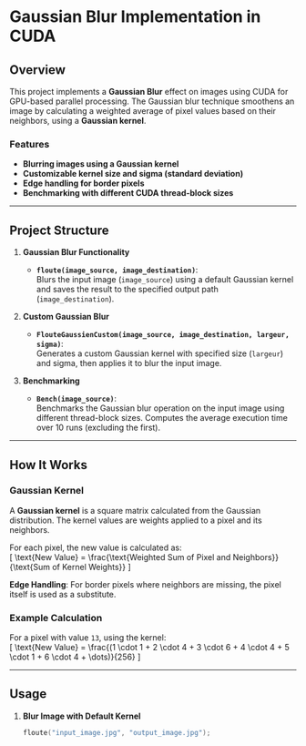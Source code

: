 # Gaussian Blur Implementation in CUDA  

## Overview  

This project implements a **Gaussian Blur** effect on images using CUDA for GPU-based parallel processing. The Gaussian blur technique smoothens an image by calculating a weighted average of pixel values based on their neighbors, using a **Gaussian kernel**.  

### Features  

- **Blurring images using a Gaussian kernel**  
- **Customizable kernel size and sigma (standard deviation)**  
- **Edge handling for border pixels**  
- **Benchmarking with different CUDA thread-block sizes**  

---

## Project Structure  

1. **Gaussian Blur Functionality**  
   - **`floute(image_source, image_destination)`**:  
     Blurs the input image (`image_source`) using a default Gaussian kernel and saves the result to the specified output path (`image_destination`).  

2. **Custom Gaussian Blur**  
   - **`FlouteGaussienCustom(image_source, image_destination, largeur, sigma)`**:  
     Generates a custom Gaussian kernel with specified size (`largeur`) and sigma, then applies it to blur the input image.  

3. **Benchmarking**  
   - **`Bench(image_source)`**:  
     Benchmarks the Gaussian blur operation on the input image using different thread-block sizes. Computes the average execution time over 10 runs (excluding the first).  

---

## How It Works  

### Gaussian Kernel  
A **Gaussian kernel** is a square matrix calculated from the Gaussian distribution. The kernel values are weights applied to a pixel and its neighbors.  

For each pixel, the new value is calculated as:  
\[
\text{New Value} = \frac{\text{Weighted Sum of Pixel and Neighbors}}{\text{Sum of Kernel Weights}}
\]  

**Edge Handling**: For border pixels where neighbors are missing, the pixel itself is used as a substitute.  

### Example Calculation  
For a pixel with value `13`, using the kernel:  
\[
\text{New Value} = \frac{(1 \cdot 1 + 2 \cdot 4 + 3 \cdot 6 + 4 \cdot 4 + 5 \cdot 1 + 6 \cdot 4 + \dots)}{256}
\]  

---

## Usage  

1. **Blur Image with Default Kernel**  
   ```cpp
   floute("input_image.jpg", "output_image.jpg");
